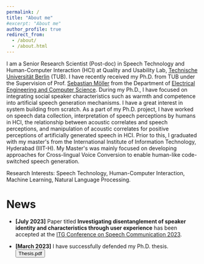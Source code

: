 ```yaml
---
permalink: /
title: "About me"
#excerpt: "About me"
author_profile: true
redirect_from: 
  - /about/
  - /about.html
---
```



I am a Senior Research Scientist (Post-doc) in Speech Technology and Human-Computer Interaction (HCI) at Quality and Usability Lab, [Technische Universität Berlin](https://www.tu-berlin.de/) (TUB). I have recently received my Ph.D. from TUB under the Supervision of Prof. [Sebastian Möller](https://www.qu.tu-berlin.de/menue/team/professur/) from the Department of [Electrical Engineering and Computer Science](https://www.eecs.tu-berlin.de/menue/fakultaet_iv/parameter/en). During my Ph.D., I have focused on integrating social speaker characteristics such as warmth and competence into artificial speech generation mechanisms. I have a great interest in system building from scratch. As a part of my Ph.D. project, I have worked on speech data collection, interpretation of speech perceptions by humans in HCI, the relationship between acoustic correlates and speech perceptions, and manipulation of acoustic correlates for positive perceptions of artificially generated speech in HCI. Prior to this, I graduated with my master's from the International Institute of Information Technology, Hyderabad (IIIT-H). My Master's was mainly focused on developing approaches for Cross-lingual Voice Conversion to enable human-like code-switched speech generation.


Research Interests: Speech Technology, Human-Computer Interaction, Machine Learning, Natural Language Processing. <br/>
 
 


News
======
- **[July 2023]** Paper titled **Investigating disentanglement of speaker identity and characteristics through
user experience** has been accepted at the [ITG Conference on Speech Communication 2023](https://www.iks.rwth-aachen.de/institut/veranstaltungen/itg-conference-on-speech-communication-2023/).

- **[March 2023]** I have successfully defended my Ph.D. thesis. <button onclick="window.location.href='https://depositonce.tu-berlin.de/items/2c087d55-f28f-4f8b-a6ac-eb89032aaedf';">Thesis.pdf</button>
